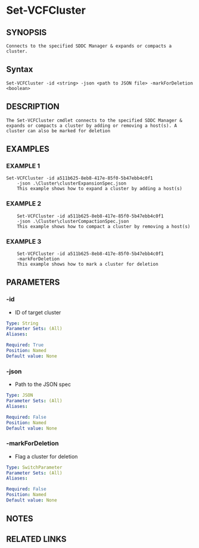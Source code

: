 # Set-VCFCluster

## SYNOPSIS
    Connects to the specified SDDC Manager & expands or compacts a cluster.

## Syntax
```
Set-VCFCluster -id <string> -json <path to JSON file> -markForDeletion <boolean>
```

## DESCRIPTION
	The Set-VCFCluster cmdlet connects to the specified SDDC Manager & expands or compacts a cluster by adding or removing a host(s). A cluster can also be marked for deletion


## EXAMPLES

### EXAMPLE 1
```
Set-VCFCluster -id a511b625-8eb8-417e-85f0-5b47ebb4c0f1 
	-json .\Cluster\clusterExpansionSpec.json
    This example shows how to expand a cluster by adding a host(s) 
```

### EXAMPLE 2
```
	Set-VCFCluster -id a511b625-8eb8-417e-85f0-5b47ebb4c0f1 
	-json .\Cluster\clusterCompactionSpec.json
    This example shows how to compact a cluster by removing a host(s)
```	
### EXAMPLE 3
```
	Set-VCFCluster -id a511b625-8eb8-417e-85f0-5b47ebb4c0f1 
	-markForDeletion
    This example shows how to mark a cluster for deletion
```

## PARAMETERS

### -id
- ID of target cluster

```yaml
Type: String
Parameter Sets: (All)
Aliases:

Required: True
Position: Named
Default value: None
```
### -json
- Path to the JSON spec

```yaml
Type: JSON
Parameter Sets: (All)
Aliases:

Required: False
Position: Named
Default value: None
```
### -markForDeletion
- Flag a cluster for deletion

```yaml
Type: SwitchParameter
Parameter Sets: (All)
Aliases:

Required: False
Position: Named
Default value: None
```
## NOTES

## RELATED LINKS
